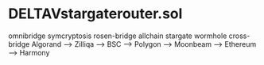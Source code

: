 # DELTAVstargaterouter.sol
omnibridge symcryptosis rosen-bridge allchain stargate wormhole cross-bridge
Algorand --> Zilliqa --> BSC --> Polygon --> Moonbeam --> Ethereum --> Harmony



